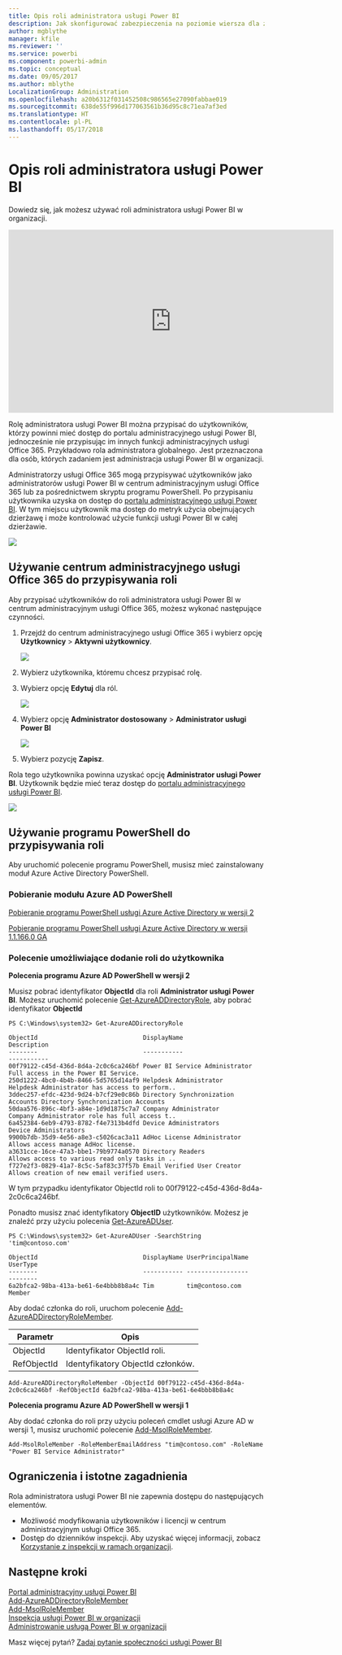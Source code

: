 ```yaml
---
title: Opis roli administratora usługi Power BI
description: Jak skonfigurować zabezpieczenia na poziomie wiersza dla zaimportowanych zestawów danych oraz zapytanie bezpośrednie w usłudze Power BI.
author: mgblythe
manager: kfile
ms.reviewer: ''
ms.service: powerbi
ms.component: powerbi-admin
ms.topic: conceptual
ms.date: 09/05/2017
ms.author: mblythe
LocalizationGroup: Administration
ms.openlocfilehash: a20b6312f031452508c986565e27090fabbae019
ms.sourcegitcommit: 638de55f996d177063561b36d95c8c71ea7af3ed
ms.translationtype: HT
ms.contentlocale: pl-PL
ms.lasthandoff: 05/17/2018
---
```

# <a name="understanding-the-power-bi-admin-role"></a>Opis roli administratora usługi Power BI
Dowiedz się, jak możesz używać roli administratora usługi Power BI w organizacji.

<iframe width="640" height="360" src="https://www.youtube.com/embed/PQRbdJgEm3k?showinfo=0" frameborder="0" allowfullscreen></iframe>

Rolę administratora usługi Power BI można przypisać do użytkowników, którzy powinni mieć dostęp do portalu administracyjnego usługi Power BI, jednocześnie nie przypisując im innych funkcji administracyjnych usługi Office 365. Przykładowo rola administratora globalnego. Jest przeznaczona dla osób, których zadaniem jest administracja usługi Power BI w organizacji.

Administratorzy usługi Office 365 mogą przypisywać użytkowników jako administratorów usługi Power BI w centrum administracyjnym usługi Office 365 lub za pośrednictwem skryptu programu PowerShell. Po przypisaniu użytkownika uzyska on dostęp do [portalu administracyjnego usługi Power BI](service-admin-portal.md). W tym miejscu użytkownik ma dostęp do metryk użycia obejmujących dzierżawę i może kontrolować użycie funkcji usługi Power BI w całej dzierżawie.

![](media/service-admin-role/powerbi-admin-portal.png)

## <a name="using-the-office-365-admin-center-to-assign-a-role"></a>Używanie centrum administracyjnego usługi Office 365 do przypisywania roli
Aby przypisać użytkowników do roli administratora usługi Power BI w centrum administracyjnym usługi Office 365, możesz wykonać następujące czynności.

1. Przejdź do centrum administracyjnego usługi Office 365 i wybierz opcję **Użytkownicy** > **Aktywni użytkownicy**.
   
    ![](media/service-admin-role/powerbi-admin-users.png)
2. Wybierz użytkownika, któremu chcesz przypisać rolę.
3. Wybierz opcję **Edytuj** dla ról.
   
    ![](media/service-admin-role/powerbi-admin-edit-roles.png)
4. Wybierz opcję **Administrator dostosowany** > **Administrator usługi Power BI**
   
    ![](media/service-admin-role/powerbi-admin-role.png)
5. Wybierz pozycję **Zapisz**.

Rola tego użytkownika powinna uzyskać opcję **Administrator usługi Power BI**. Użytkownik będzie mieć teraz dostęp do [portalu administracyjnego usługi Power BI](service-admin-portal.md).

![](media/service-admin-role/powerbi-admin-role-set.png)

## <a name="using-powershell-to-assign-a-role"></a>Używanie programu PowerShell do przypisywania roli
Aby uruchomić polecenie programu PowerShell, musisz mieć zainstalowany moduł Azure Active Directory PowerShell.

### <a name="download-azure-ad-powershell-module"></a>Pobieranie modułu Azure AD PowerShell
[Pobieranie programu PowerShell usługi Azure Active Directory w wersji 2](https://github.com/Azure/azure-docs-powershell-azuread/blob/master/Azure%20AD%20Cmdlets/AzureAD/index.md)

[Pobieranie programu PowerShell usługi Azure Active Directory w wersji 1.1.166.0 GA](http://connect.microsoft.com/site1164/Downloads/DownloadDetails.aspx?DownloadID=59185)

### <a name="command-to-add-role-to-member"></a>Polecenie umożliwiające dodanie roli do użytkownika
**Polecenia programu Azure AD PowerShell w wersji 2**

Musisz pobrać identyfikator **ObjectId** dla roli **Administrator usługi Power BI**. Możesz uruchomić polecenie [Get-AzureADDirectoryRole](https://docs.microsoft.com/powershell/azuread/v2/get-azureaddirectoryrole), aby pobrać identyfikator **ObjectId**

```
PS C:\Windows\system32> Get-AzureADDirectoryRole

ObjectId                             DisplayName                        Description
--------                             -----------                        -----------
00f79122-c45d-436d-8d4a-2c0c6ca246bf Power BI Service Administrator     Full access in the Power BI Service.
250d1222-4bc0-4b4b-8466-5d5765d14af9 Helpdesk Administrator             Helpdesk Administrator has access to perform..
3ddec257-efdc-423d-9d24-b7cf29e0c86b Directory Synchronization Accounts Directory Synchronization Accounts
50daa576-896c-4bf3-a84e-1d9d1875c7a7 Company Administrator              Company Administrator role has full access t..
6a452384-6eb9-4793-8782-f4e7313b4dfd Device Administrators              Device Administrators
9900b7db-35d9-4e56-a8e3-c5026cac3a11 AdHoc License Administrator        Allows access manage AdHoc license.
a3631cce-16ce-47a3-bbe1-79b9774a0570 Directory Readers                  Allows access to various read only tasks in ..
f727e2f3-0829-41a7-8c5c-5af83c37f57b Email Verified User Creator        Allows creation of new email verified users.
```

W tym przypadku identyfikator ObjectId roli to 00f79122-c45d-436d-8d4a-2c0c6ca246bf.

Ponadto musisz znać identyfikatory **ObjectID** użytkowników. Możesz je znaleźć przy użyciu polecenia [Get-AzureADUser](https://docs.microsoft.com/powershell/azuread/v2/get-azureaduser).

```
PS C:\Windows\system32> Get-AzureADUser -SearchString 'tim@contoso.com'

ObjectId                             DisplayName UserPrincipalName      UserType
--------                             ----------- -----------------      --------
6a2bfca2-98ba-413a-be61-6e4bbb8b8a4c Tim         tim@contoso.com        Member
```

Aby dodać członka do roli, uruchom polecenie [Add-AzureADDirectoryRoleMember](https://docs.microsoft.com/powershell/azuread/v2/add-azureaddirectoryrolemember).

| Parametr | Opis |
| --- | --- |
| ObjectId |Identyfikator ObjectId roli. |
| RefObjectId |Identyfikatory ObjectId członków. |

```
Add-AzureADDirectoryRoleMember -ObjectId 00f79122-c45d-436d-8d4a-2c0c6ca246bf -RefObjectId 6a2bfca2-98ba-413a-be61-6e4bbb8b8a4c
```

**Polecenia programu Azure AD PowerShell w wersji 1**

Aby dodać członka do roli przy użyciu poleceń cmdlet usługi Azure AD w wersji 1, musisz uruchomić polecenie [Add-MsolRoleMember](https://docs.microsoft.com/powershell/msonline/v1/add-msolrolemember).

```
Add-MsolRoleMember -RoleMemberEmailAddress "tim@contoso.com" -RoleName "Power BI Service Administrator"
```

## <a name="limitations-and-considerations"></a>Ograniczenia i istotne zagadnienia
Rola administratora usługi Power BI nie zapewnia dostępu do następujących elementów.

* Możliwość modyfikowania użytkowników i licencji w centrum administracyjnym usługi Office 365.
* Dostęp do dzienników inspekcji. Aby uzyskać więcej informacji, zobacz [Korzystanie z inspekcji w ramach organizacji](service-admin-auditing.md).

## <a name="next-steps"></a>Następne kroki
[Portal administracyjny usługi Power BI](service-admin-portal.md)  
[Add-AzureADDirectoryRoleMember](https://docs.microsoft.com/powershell/azuread/v2/add-azureaddirectoryrolemember)  
[Add-MsolRoleMember](https://docs.microsoft.com/powershell/msonline/v1/add-msolrolemember)  
[Inspekcja usługi Power BI w organizacji](service-admin-auditing.md)  
[Administrowanie usługą Power BI w organizacji](service-admin-administering-power-bi-in-your-organization.md)  

Masz więcej pytań? [Zadaj pytanie społeczności usługi Power BI](http://community.powerbi.com/)

